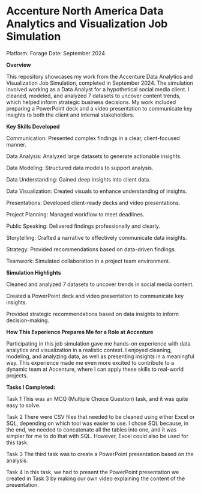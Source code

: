 # **Accenture North America Data Analytics and Visualization Job Simulation**
Platform: Forage
Date: September 2024

**Overview**

This repository showcases my work from the Accenture Data Analytics and Visualization Job Simulation, completed in September 2024. The simulation involved working as a Data Analyst for a hypothetical social media client. I cleaned, modeled, and analyzed 7 datasets to uncover content trends, which helped inform strategic business decisions. My work included preparing a PowerPoint deck and a video presentation to communicate key insights to both the client and internal stakeholders.

**Key Skills Developed**


Communication: Presented complex findings in a clear, client-focused manner.

Data Analysis: Analyzed large datasets to generate actionable insights.

Data Modeling: Structured data models to support analysis.

Data Understanding: Gained deep insights into client data.

Data Visualization: Created visuals to enhance understanding of insights.

Presentations: Developed client-ready decks and video presentations.

Project Planning: Managed workflow to meet deadlines.

Public Speaking: Delivered findings professionally and clearly.

Storytelling: Crafted a narrative to effectively communicate data insights.

Strategy: Provided recommendations based on data-driven findings.

Teamwork: Simulated collaboration in a project team environment.

**Simulation Highlights**

Cleaned and analyzed 7 datasets to uncover trends in social media content.

Created a PowerPoint deck and video presentation to communicate key insights.

Provided strategic recommendations based on data insights to inform decision-making.

**How This Experience Prepares Me for a Role at Accenture**

Participating in this job simulation gave me hands-on experience with data analytics and visualization in a realistic context. I enjoyed cleaning, modeling, and analyzing data, as well as presenting insights in a meaningful way. This experience made me even more excited to contribute to a dynamic team at Accenture, where I can apply these skills to real-world projects.

**Tasks I Completed:**

Task 1
This was an MCQ (Multiple Choice Question) task, and it was quite easy to solve.

Task 2
There were CSV files that needed to be cleaned using either Excel or SQL, depending on which tool was easier to use. I chose SQL because, in the end, we needed to concatenate all the tables into one, and it was simpler for me to do that with SQL. However, Excel could also be used for this task.

Task 3
The third task was to create a PowerPoint presentation based on the analysis.

Task 4
In this task, we had to present the PowerPoint presentation we created in Task 3 by making our own video explaining the content of the presentation.
